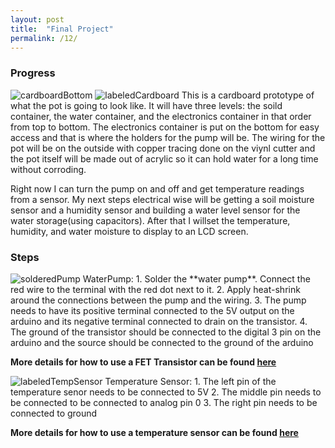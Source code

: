```yaml
---
layout: post
title:  "Final Project"
permalink: /12/
---
```


### Progress
<img src="cardboardBottom.JPG" alt="cardboardBottom">
<img src="labeledCardboard.jpg" alt="labeledCardboard">
This is a cardboard prototype of what the pot is going to look like.
It will have three levels: the soild container, the water container, and the electronics container in that order from top to bottom. The electronics container is put on the bottom for easy access and that is where the holders for the pump will be. The wiring for the pot will be on the outside with copper tracing done on the viynl cutter and the pot itself will be made out of acrylic so it can hold water for a long time without corroding.

Right now I can turn the pump on and off and get temperature readings from a sensor. My next steps electrical wise will be getting a soil moisture sensor and a humidity sensor and building a water level sensor for the water storage(using capacitors). After that I willset the temperature, humidity, and water moisture to display to an LCD screen.

### Steps
<img src="solderedPump.JPG" alt="solderedPump">
WaterPump:
1. Solder the **water pump**. Connect the red wire to the terminal with the red dot next to it.
2. Apply heat-shrink around the connections between the pump and the wiring.
3. The pump needs to have its positive terminal connected to the 5V output on the arduino and its negative terminal connected to drain on the transistor.
4. The ground of the transistor should be connected to the digital 3 pin on the arduino and the source should be connected to the ground of the arduino

**More details for how to use a FET Transistor can be found [here](https://roberthart56.github.io/SCFAB/SC_lab/Output_Devices/FET/index.html)**

<img src="labeledTempSensor.jpg" alt="labeledTempSensor">
Temperature Sensor:
1. The left pin of the temperature senor needs to be connected to 5V
2. The middle pin needs to be connected to be connected to analog pin 0
3. The right pin needs to be connected to ground

**More details for how to use a temperature sensor can be found [here](https://learn.adafruit.com/tmp36-temperature-sensor/using-a-temp-sensor)**




<!-- You can include comments that will not be translated to HTML -->

<!-- You can include links and images in the following format: -->


